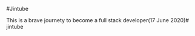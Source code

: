 #Jintube

This is a brave journety to become a full stack developer(17 June 2020)#   j i n t u b e  
 